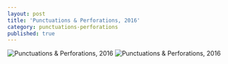 ```yaml
---
layout: post
title: 'Punctuations & Perforations, 2016'
category: punctuations-perforations
published: true
---
```

![Punctuations & Perforations, 2016]({{site.baseurl}}/assets/img/PunctuationsPerforations2016.jpg)
![Punctuations & Perforations, 2016]({{site.baseurl}}/assets/img/PunctuationsPerforations2016_ii.jpg)
